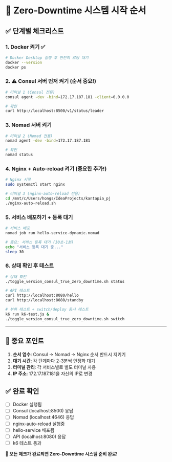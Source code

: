 # 🚀 Zero-Downtime 시스템 시작 순서

## ✅ **단계별 체크리스트**

### **1. Docker 켜기** ✅
```bash
# Docker Desktop 실행 후 완전히 로딩 대기
docker --version
docker ps
```

### **2. ⚠️ Consul 서버 먼저 켜기** (순서 중요!)
```bash
# 터미널 1 (Consul 전용)
consul agent -dev -bind=172.17.187.181 -client=0.0.0.0

# 확인
curl http://localhost:8500/v1/status/leader
```

### **3. Nomad 서버 켜기**
```bash
# 터미널 2 (Nomad 전용)
nomad agent -dev -bind=172.17.187.181

# 확인
nomad status
```

### **4. Nginx + Auto-reload 켜기** (중요한 추가!)
```bash
# Nginx 시작
sudo systemctl start nginx

# 터미널 3 (nginx-auto-reload 전용)
cd /mnt/c/Users/hongs/IdeaProjects/kantapia_pj
./nginx-auto-reload.sh
```

### **5. 서비스 배포하기 + 등록 대기**
```bash
# 서비스 배포
nomad job run hello-service-dynamic.nomad

# 중요: 서비스 등록 대기 (30초-1분)
echo "서비스 등록 대기 중..."
sleep 30
```

### **6. 상태 확인 후 테스트**
```bash
# 상태 확인
./toggle_version_consul_true_zero_downtime.sh status

# API 테스트
curl http://localhost:8080/hello
curl http://localhost:8080/standby

# 부하 테스트 + switch/deploy 동시 테스트
k6 run k6-test.js &
./toggle_version_consul_true_zero_downtime.sh switch
```

---

## 🚨 **중요 포인트**

1. **순서 엄수**: Consul → Nomad → Nginx 순서 반드시 지키기
2. **대기 시간**: 각 단계마다 2-3분씩 안정화 대기
3. **터미널 관리**: 각 서비스별로 별도 터미널 사용
4. **IP 주소**: 172.17.187.181을 자신의 IP로 변경

## ✅ **완료 확인**

- [ ] Docker 실행됨
- [ ] Consul (localhost:8500) 응답
- [ ] Nomad (localhost:4646) 응답  
- [ ] nginx-auto-reload 실행중
- [ ] hello-service 배포됨
- [ ] API (localhost:8080) 응답
- [ ] k6 테스트 통과

**🎯 모든 체크가 완료되면 Zero-Downtime 시스템 준비 완료!**